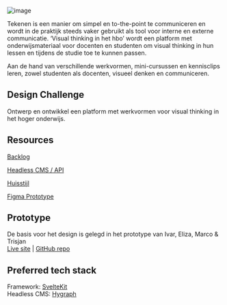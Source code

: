 ![image](https://user-images.githubusercontent.com/1061632/191292733-fe7516d2-aaf9-4fc6-bbed-14fbd9d26dd5.png)

Tekenen is een manier om simpel en to-the-point te communiceren en wordt in de praktijk steeds vaker gebruikt als tool voor interne en externe communicatie. ‘Visual thinking in het hbo’ wordt een platform met onderwijsmateriaal voor docenten en studenten om visual thinking in hun lessen en tijdens de studie toe te kunnen passen.

Aan de hand van verschillende werkvormen, mini-cursussen en kennisclips leren, zowel studenten als docenten, visueel denken en communiceren.

## Design Challenge
Ontwerp en ontwikkel een platform met werkvormen voor visual thinking in het hoger onderwijs. 

## Resources
[Backlog](https://github.com/orgs/fdnd-agency/projects/7/views/3) 

<!--[Sprintplanning Miro Board](https://miro.com/app/board/uXjVPhWkx3k=/?share_link_id=863710582264)-->

[Headless CMS / API](https://api-eu-central-1-shared-euc1-02.hygraph.com/v2/clbe0xfvf2fdq01uj9eme97m7/master)

[Huisstijl](https://github.com/fdnd-projects/visual-thinking/blob/0bcfc55d8c25483d18e5c6629ad7fa7e99ca7b51/vtHBO-styleguide-v1.pdf)  

[Figma Prototype](https://www.figma.com/proto/BcmZb4clafkTX1UM1GN3F2/Prototype-v3-Visual-Thinking-in-het-HBO?node-id=21%3A995&starting-point-node-id=21%3A995&scaling=scale-down)  

## Prototype
De basis voor het design is gelegd in het prototype van Ivar, Eliza, Marco & Trisjan  
[Live site](https://vthbo.adaptable.app/) | [GitHub repo](https://github.com/IvarSchuyt/Visual-Thinking)  


## Preferred tech stack

Framework: [SvelteKit](https://kit.svelte.dev/)   
Headless CMS: [Hygraph](https://hygraph.com/)
